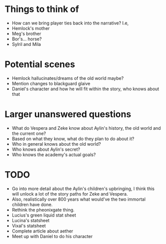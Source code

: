 # Things to think of

- How can we bring player ties back into the narrative? I.e,
- Hemlock's mother
- Meg's brother
- Bor's... horse?
- Sylril and Mila 

# Potential scenes

 - Hemlock hallucinates/dreams of the old world maybe?
 - Mention changes to blackguard glaive
 - Daniel's character and how he will fit within the story, who knows about that

# Larger unanswered questions

- What do Vespera and Zeke know about Aylin's history, the old world and the current one?
- Based on what they know, what do they plan to do about it? 
- Who in general knows about the old world? 
- Who knows about Aylin's secret?
- Who knows the academy's actual goals? 

# TODO
- Go into more detail about the Aylin's children's upbringing, I think this will unlock a lot of the story paths for Zeke and Vespera. 
- Also, realistically over 800 years what would've the two immortal children have done.
- Rethink the pheonixgate thing. 
- Lucius's green liquid stat sheet
- Lucina's statsheet
- Vixal's statsheet
- Complete article about aether
- Meet up with Daniel to do his character